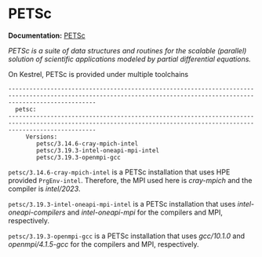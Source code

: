 # PETSc

**Documentation:** [PETSc](https://petsc.org)

*PETSc is a suite of data structures and routines for the scalable (parallel) solution of scientific applications modeled by partial differential equations.*

On Kestrel, PETSc is provided under multiple toolchains

```
---------------------------------------------------------------------------------------------------------------------------------------------------------------------
  petsc:
---------------------------------------------------------------------------------------------------------------------------------------------------------------------
     Versions:
        petsc/3.14.6-cray-mpich-intel
        petsc/3.19.3-intel-oneapi-mpi-intel
        petsc/3.19.3-openmpi-gcc

```

`petsc/3.14.6-cray-mpich-intel` is a PETSc installation that uses HPE provided `PrgEnv-intel`. 
Therefore, the MPI used here is *cray-mpich* and the compiler is *intel/2023*.

`petsc/3.19.3-intel-oneapi-mpi-intel` is a PETSc installation that uses *intel-oneapi-compilers* and *intel-oneapi-mpi* for the compilers and MPI, respectively.

`petsc/3.19.3-openmpi-gcc` is a PETSc installation that uses *gcc/10.1.0* and *openmpi/4.1.5-gcc* for the compilers and MPI, respectively.
